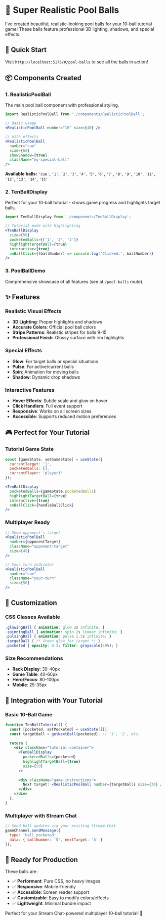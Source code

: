 # 🎱 Super Realistic Pool Balls

I've created beautiful, realistic-looking pool balls for your 10-ball tutorial game! These balls feature professional 3D lighting, shadows, and special effects.

## 🚀 Quick Start

Visit `http://localhost:5173/#/pool-balls` to see all the balls in action!

## 📦 Components Created

### 1. RealisticPoolBall
The main pool ball component with professional styling.

```jsx
import RealisticPoolBall from './components/RealisticPoolBall';

// Basic usage
<RealisticPoolBall number="10" size={40} />

// With effects
<RealisticPoolBall 
  number="cue" 
  size={60} 
  showShadow={true}
  className="my-special-ball"
/>
```

**Available balls:** `'cue'`, `'1'`, `'2'`, `'3'`, `'4'`, `'5'`, `'6'`, `'7'`, `'8'`, `'9'`, `'10'`, `'11'`, `'12'`, `'13'`, `'14'`, `'15'`

### 2. TenBallDisplay
Perfect for your 10-ball tutorial - shows game progress and highlights target balls.

```jsx
import TenBallDisplay from './components/TenBallDisplay';

// Tutorial mode with highlighting
<TenBallDisplay 
  size={50}
  pocketedBalls={['1', '2', '3']}
  highlightTargetBall={true}
  interactive={true}
  onBallClick={(ballNumber) => console.log('Clicked:', ballNumber)}
/>
```

### 3. PoolBallDemo
Comprehensive showcase of all features (see at `/pool-balls` route).

## ✨ Features

### Realistic Visual Effects
- **3D Lighting**: Proper highlights and shadows
- **Accurate Colors**: Official pool ball colors
- **Stripe Patterns**: Realistic stripes for balls 9-15
- **Professional Finish**: Glossy surface with rim highlights

### Special Effects
- **Glow**: For target balls or special situations
- **Pulse**: For active/current balls
- **Spin**: Animation for moving balls
- **Shadow**: Dynamic drop shadows

### Interactive Features
- **Hover Effects**: Subtle scale and glow on hover
- **Click Handlers**: Full event support
- **Responsive**: Works on all screen sizes
- **Accessible**: Supports reduced motion preferences

## 🎮 Perfect for Your Tutorial

### Tutorial Game State
```jsx
const [gameState, setGameState] = useState({
  currentTarget: '1',
  pocketedBalls: [],
  currentPlayer: 'player1'
});

<TenBallDisplay 
  pocketedBalls={gameState.pocketedBalls}
  highlightTargetBall={true}
  interactive={true}
  onBallClick={handleBallClick}
/>
```

### Multiplayer Ready
```jsx
// Show opponent's target
<RealisticPoolBall 
  number={opponentTarget} 
  className="opponent-target"
  size={45}
/>

// Your turn indicator
<RealisticPoolBall 
  number="cue" 
  className="your-turn"
  size={50}
/>
```

## 🎨 Customization

### CSS Classes Available
```css
.glowingBall { animation: glow 2s infinite; }
.spinningBall { animation: spin 2s linear infinite; }
.pulsingBall { animation: pulse 1.5s infinite; }
.targetBall { /* Green glow for target */ }
.pocketed { opacity: 0.3; filter: grayscale(50%); }
```

### Size Recommendations
- **Rack Display**: 30-40px
- **Game Table**: 40-60px  
- **Hero/Focus**: 80-100px
- **Mobile**: 25-35px

## 🔗 Integration with Your Tutorial

### Basic 10-Ball Game
```jsx
function TenBallTutorial() {
  const [pocketed, setPocketed] = useState([]);
  const targetBall = getNextBall(pocketed); // '1', '2', etc.
  
  return (
    <div className="tutorial-container">
      <TenBallDisplay 
        pocketedBalls={pocketed}
        highlightTargetBall={true}
        size={50}
      />
      
      <div className="game-instructions">
        Next target: <RealisticPoolBall number={targetBall} size={30} />
      </div>
    </div>
  );
}
```

### Multiplayer with Stream Chat
```jsx
// Send ball updates via your existing Stream Chat
gameChannel.sendMessage({
  type: 'ball_pocketed',
  data: { ballNumber: '5', nextTarget: '6' }
});
```

## 🎯 Ready for Production

These balls are:
- ✅ **Performant**: Pure CSS, no heavy images
- ✅ **Responsive**: Mobile-friendly
- ✅ **Accessible**: Screen reader support
- ✅ **Customizable**: Easy to modify colors/effects
- ✅ **Lightweight**: Minimal bundle impact

Perfect for your Stream Chat-powered multiplayer 10-ball tutorial! 🎱